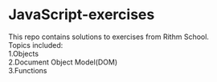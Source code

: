 # JavaScript-exercises
This repo contains solutions to exercises from Rithm School.<br/>
Topics included:<br/>
1.Objects<br/>
2.Document Object Model(DOM)<br/>
3.Functions
